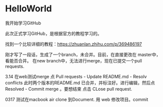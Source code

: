 # HelloWorld
我开始学习GitHub

此次正式学习GitHub，是根据官方的教程学习的。

找到一个比较详细的教程：https://zhuanlan.zhihu.com/p/369486197

刚才写了一段话，生成了一个branch，未合并。目前，在直接更改在 master中，看能否合并。
在new branch中，无法进行merge，现在已提交一个pull requests.

3.14 在web测试merge
点 Pull requests  -  Update README.md - Resolv conflicts 
此时两个版本的README.md 已合并，并标注好。进行编辑，然后点 Resolved - Commit merge 。要想结束 点击 CLose pull request.

0317 测试在macbook air clone 到Document.
用 web 修改项目。commit
